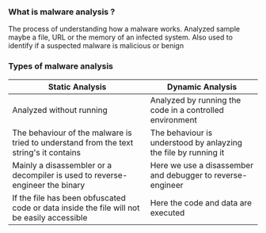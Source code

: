 ### What is malware analysis ?
The process of understanding how a malware works. Analyzed sample maybe a file, URL or the memory of an infected system. Also used to identify if a suspected malware is malicious or benign

### Types of malware analysis
|Static Analysis|Dynamic Analysis|
|---------------|----------------|
|Analyzed without running|Analyzed by running the code in a controlled environment|
|The behaviour of the malware is tried to understand from the text string's it contains|The behaviour is understood by anlayzing the file by running it|
|Mainly a disassembler or a decompiler is used to reverse-engineer the binary|Here we use a disassember and debugger to reverse-engineer|
|If the file has been obfuscated code or data inside the file will not be easily accessible|Here the code and data are executed|
